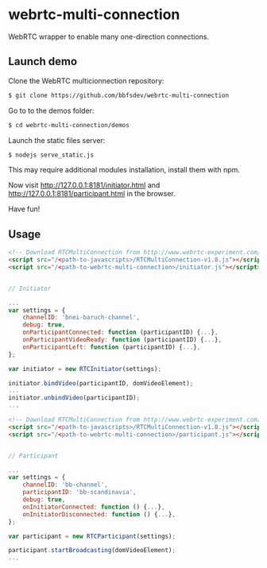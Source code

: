 webrtc-multi-connection
=======================

WebRTC wrapper to enable many one-direction connections.

Launch demo
-------------

Clone the WebRTC multicionnection repository:
```bash
$ git clone https://github.com/bbfsdev/webrtc-multi-connection
```
Go to to the demos folder:
```bash
$ cd webrtc-multi-connection/demos
```
Launch the static files server:
```bash
$ nodejs serve_static.js
```
This may require additional modules installation, install them with npm.

Now visit http://127.0.0.1:8181/initiator.html and http://127.0.0.1:8181/participant.html in the browser.

Have fun!

Usage
------

```html
<!-- Download RTCMultiConnection from http://www.webrtc-experiment.com/RTCMultiConnection-v1.8.js -->
<script src="/<path-to-javascripts>/RTCMultiConnection-v1.8.js"></script>
<script src="/<path-to-webrtc-multi-connection>/initiator.js"></script>
```

```javascript

// Initiator

...
var settings = {
    channelID: 'bnei-baruch-channel',
    debug: true,
    onParticipantConnected: function (participantID) {...},
    onParticipantVideoReady: function (participantID) {...},
    onParticipantLeft: function (participantID) {...},
};

var initiator = new RTCInitiator(settings);

initiator.bindVideo(participantID, domVideoElement);
...
initiator.unbindVideo(participantID);
...
```

```html
<!-- Download RTCMultiConnection from http://www.webrtc-experiment.com/RTCMultiConnection-v1.8.js -->
<script src="/<path-to-javascripts>/RTCMultiConnection-v1.8.js"></script>
<script src="/<path-to-webrtc-multi-connection>/participant.js"></script>
```

```javascript

// Participant

...
var settings = {
    channelID: 'bb-channel',
    participantID: 'bb-scandinavia',
    debug: true,
    onInitiatorConnected: function () {...},
    onInitiatorDisconnected: function () {...},
};

var participant = new RTCParticipant(settings);

participant.startBroadcasting(domVideoElement);
...
```

